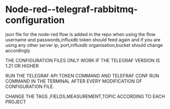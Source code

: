 # Node-red--telegraf-rabbitmq-configuration



json file for the node-red flow is added in the repo when using the flow username and passwords,influxdb token should feed again and if you are using any other server ip, port,influxdb organisation,bucket should change accordingly

THE CONFIGURATION FILES ONLY WORK IF THE TELEGRAF VERSION IS 1.21 OR HIGHER 


RUN THE TELEGRAF API TOKEN COMMAND AND TELEFRAF CONF RUN COMMAND IN THE TERMINAL AFTER EVERY MODIFICATION OF CONFIGURATION FILE. 


CHANGE THE TAGS ,FIELDS,MEASUREMENT,TOPIC ACCORDING TO EACH PROJECT
